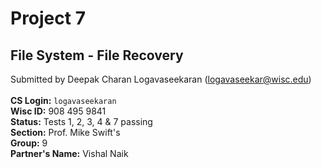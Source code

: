 # **Project 7**

## **File System - File Recovery**

Submitted by Deepak Charan Logavaseekaran (logavaseekar@wisc.edu)
<br> <br>
**CS Login:** ```logavaseekaran```
<br>
**Wisc ID:** 908 495 9841
<br>
**Status:** Tests 1, 2, 3, 4 & 7 passing
<br>
**Section:** Prof. Mike Swift's
<br>
**Group:** 9
<br>
**Partner's Name:** Vishal Naik
<br>
